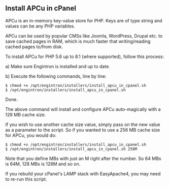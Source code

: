 ## Install APCu in cPanel

APCu is an in-memory key-value store for PHP. Keys are of type string and values can be any PHP variables.

APCu can be used by popular CMSs like Joomla, WordPress, Drupal etc. to save cached pages in RAM, which is much faster that writing/reading cached pages to/from disk.

To install APCu for PHP 5.6 up to 8.1 (where supported), follow this process:

a) Make sure Engintron is installed and up to date.

b) Execute the following commands, line by line:

```
$ chmod +x /opt/engintron/installers/install_apcu_in_cpanel.sh
$ /opt/engintron/installers/install_apcu_in_cpanel.sh
```

Done.

The above command will install and configure APCu auto-magically with a 128 MB cache size.

If you wish to use another cache size value, simply pass on the new value as a parameter to the script. So if you wanted to use a 256 MB cache size for APCu, you would do:

```
$ chmod +x /opt/engintron/installers/install_apcu_in_cpanel.sh
$ /opt/engintron/installers/install_apcu_in_cpanel.sh 256M
```

Note that you define MBs with just an M right after the number. So 64 MBs is 64M, 128 MBs is 128M and so on.

If you rebuild your cPanel's LAMP stack with EasyApache4, you may need to re-run this script.
